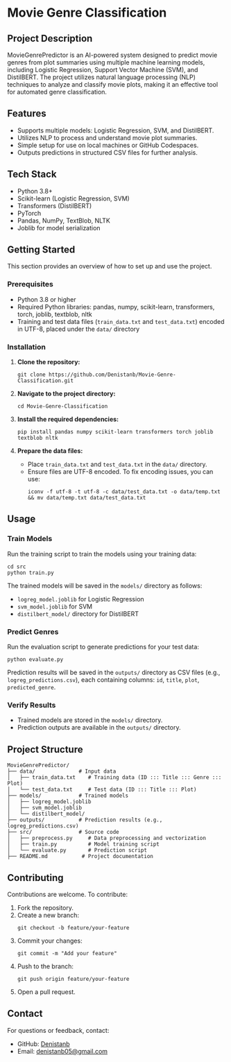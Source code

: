 # Movie Genre Classification

## Project Description

MovieGenrePredictor is an AI-powered system designed to predict movie genres from plot summaries using multiple machine learning models, including Logistic Regression, Support Vector Machine (SVM), and DistilBERT. The project utilizes natural language processing (NLP) techniques to analyze and classify movie plots, making it an effective tool for automated genre classification.

## Features

- Supports multiple models: Logistic Regression, SVM, and DistilBERT.
- Utilizes NLP to process and understand movie plot summaries.
- Simple setup for use on local machines or GitHub Codespaces.
- Outputs predictions in structured CSV files for further analysis.

## Tech Stack

- Python 3.8+
- Scikit-learn (Logistic Regression, SVM)
- Transformers (DistilBERT)
- PyTorch
- Pandas, NumPy, TextBlob, NLTK
- Joblib for model serialization

## Getting Started

This section provides an overview of how to set up and use the project.

### Prerequisites

- Python 3.8 or higher
- Required Python libraries: pandas, numpy, scikit-learn, transformers, torch, joblib, textblob, nltk
- Training and test data files (`train_data.txt` and `test_data.txt`) encoded in UTF-8, placed under the `data/` directory

### Installation

1. **Clone the repository:**
   ```
   git clone https://github.com/Denistanb/Movie-Genre-Classification.git
   ```

2. **Navigate to the project directory:**
   ```
   cd Movie-Genre-Classification
   ```

3. **Install the required dependencies:**
   ```
   pip install pandas numpy scikit-learn transformers torch joblib textblob nltk
   ```

4. **Prepare the data files:**
   - Place `train_data.txt` and `test_data.txt` in the `data/` directory.
   - Ensure files are UTF-8 encoded. To fix encoding issues, you can use:
     ```
     iconv -f utf-8 -t utf-8 -c data/test_data.txt -o data/temp.txt && mv data/temp.txt data/test_data.txt
     ```

## Usage

### Train Models

Run the training script to train the models using your training data:

```
cd src
python train.py
```

The trained models will be saved in the `models/` directory as follows:
- `logreg_model.joblib` for Logistic Regression
- `svm_model.joblib` for SVM
- `distilbert_model/` directory for DistilBERT

### Predict Genres

Run the evaluation script to generate predictions for your test data:

```
python evaluate.py
```

Prediction results will be saved in the `outputs/` directory as CSV files (e.g., `logreg_predictions.csv`), each containing columns: `id`, `title`, `plot`, `predicted_genre`.

### Verify Results

- Trained models are stored in the `models/` directory.
- Prediction outputs are available in the `outputs/` directory.

## Project Structure

```
MovieGenrePredictor/
├── data/              # Input data
│   ├── train_data.txt    # Training data (ID ::: Title ::: Genre ::: Plot)
│   └── test_data.txt     # Test data (ID ::: Title ::: Plot)
├── models/            # Trained models
│   ├── logreg_model.joblib
│   ├── svm_model.joblib
│   └── distilbert_model/
├── outputs/           # Prediction results (e.g., logreg_predictions.csv)
├── src/               # Source code
│   ├── preprocess.py     # Data preprocessing and vectorization
│   ├── train.py          # Model training script
│   └── evaluate.py       # Prediction script
├── README.md           # Project documentation
```

## Contributing

Contributions are welcome. To contribute:

1. Fork the repository.
2. Create a new branch:
   ```
   git checkout -b feature/your-feature
   ```
3. Commit your changes:
   ```
   git commit -m "Add your feature"
   ```
4. Push to the branch:
   ```
   git push origin feature/your-feature
   ```
5. Open a pull request.

## Contact

For questions or feedback, contact:

- GitHub: [Denistanb](https://github.com/Denistanb)
- Email: denistanb05@gmail.com
